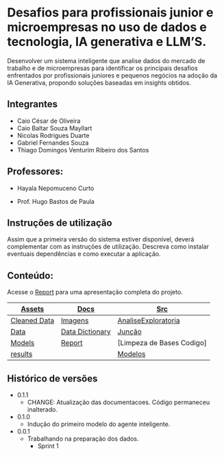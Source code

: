 # Desafios para profissionais junior e microempresas no uso de dados e tecnologia, IA generativa e LLM’S.

Desenvolver um sistema inteligente que analise dados do mercado de trabalho e de microempresas para identificar os principais desafios enfrentados por profissionais juniores e pequenos negócios na adoção da IA ​​Generativa, propondo soluções baseadas em insights obtidos.

## Integrantes
* Caio César de Oliveira
* Caio Baltar Souza Mayllart
* Nicolas Rodrigues Duarte
* Gabriel Fernandes Souza
* Thiago Domingos Venturim Ribeiro dos Santos

## Professores:

* Hayala Nepomuceno Curto

* Prof. Hugo Bastos de Paula

## Instruções de utilização

Assim que a primeira versão do sistema estiver disponível, deverá complementar com as instruções de utilização. Descreva como instalar eventuais dependências e como executar a aplicação.

## Conteúdo: 

Acesse o [Report](/docs/report.md)  para uma apresentação completa do projeto.

| [Assets](/assets/)                   | [Docs](/docs/)                           | [Src](/src/)                                                 |
|--------------------------------------|------------------------------------------|--------------------------------------------------------------|
| [Cleaned Data](/assets/cleaned_data) | [Imagens](/docs/imagens)                 | [AnaliseExploratoria](/src/AnaliseExploratoriaDeDadosCodigo) | 
| [Data](/assets/data)                 | [Data Dictionary](/docs/data_dictionary) | [Junção](/src/Codigo_Juncao)                                 |  
| [Models](/assets/models)             | [Report](/docs/report.md)                | [Limpeza de Bases Codigo]                                    | 
| [results](/assets/results)           |                                          | [Modelos](/src/Modelos_Corrigidos)                           | 



## Histórico de versões

* 0.1.1
    * CHANGE: Atualização das documentacoes. Código permaneceu inalterado.
* 0.1.0
    * Indução do primeiro modelo do agente inteligente.
* 0.0.1
    * Trabalhando na preparação dos dados.
         * Sprint 1
           

